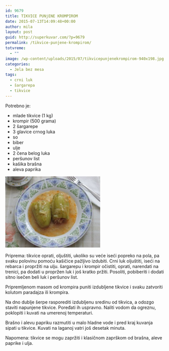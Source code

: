 ```yaml
---
id: 9679
title: TIKVICE PUNjENE KROMPIROM
date: 2015-07-13T14:09:48+00:00
author: mila
layout: post
guid: http://superkuvar.com/?p=9679
permalink: /tikvice-punjene-krompirom/
totvreme:
  - ""
image: /wp-content/uploads/2015/07/tikvicepunjenekrompirom-940x198.jpg
categories:
  - Jela bez mesa
tags:
  - crni luk
  - šargarepa
  - tikvice
---
```

Potrebno je:  
* mlade tikvice (1 kg)  
* krompir (500 grama)  
* 2 šargarepe  
* 3 glavice crnog luka  
* so  
* biber  
* ulje  
* 2 čena belog luka  
* peršunov list  
* kašika brašna  
* aleva paprika

[<img class="alignnone size-medium wp-image-9681" src="/wp-content/uploads/2015/07/tikvicepunjenekrompirom-300x225.jpg" alt="tikvicepunjenekrompirom" width="300" height="225" />](/wp-content/uploads/2015/07/tikvicepunjenekrompirom-e1436796154880.jpg)

Priprema: tikvice oprati, oljuštiti, ukoliko su veće iseći popreko na pola, pa svaku polovinu pomoću kašičice pažljivo izdubiti. Crni luk oljuštiti, iseći na rebarca i propržiti na ulju. šargarepu i krompir očistiti, oprati, narendati na trenici, pa dodati u propržen luk i još kratko pržiti. Posoliti, pobiberiti i dodati sitno isečen beli luk i peršunov list.

Pripremljenom masom od krompira puniti izdubljene tikvice i svaku zatvoriti kolutom paradajza ili krompira.

Na dno dublje šerpe rasporediti izdubljenu sredinu od tikvica, a odozgo staviti napunjene tikvice. Poređati ih uspravno. Naliti vodom da ogreznu, poklopiti i kuvati na umerenoj temperaturi.

Brašno i alevu papriku razmutiti u malo hladne vode i pred kraj kuvanja sipati u tikvice. Kuvati na laganoj vatri još desetak minuta.

Napomena: tikvice se mogu zapržiti i klasičnom zaprškom od brašna, aleve paprike i ulja.